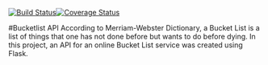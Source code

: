 [![Build Status](https://travis-ci.org/andela-hoyeboade/bucketlist-api.svg?branch=develop)](https://travis-ci.org/andela-hoyeboade/bucketlist-api)[![Coverage Status](https://coveralls.io/repos/github/andela-hoyeboade/bucketlist-api/badge.svg?branch=master)](https://coveralls.io/github/andela-hoyeboade/bucketlist-api?branch=master)

#Bucketlist API
According to Merriam-Webster Dictionary, a Bucket List is a list of things that one has not done before but wants to do before dying. In this project, an API for an online Bucket List service was created using Flask.

